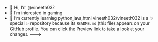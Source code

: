 - 👋 Hi, I’m @vineeth032
- 👀 I’m interested in gaming
- 🌱 I’m currently learning python,java,html
vineeth032/vineeth032 is a ✨ special ✨ repository because its `README.md` (this file) appears on your GitHub profile.
You can click the Preview link to take a look at your changes.
--->
